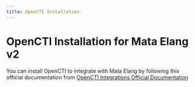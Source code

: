 ```yaml
---
title: OpenCTI Installation
---
```


# OpenCTI Installation for Mata Elang v2

You can install OpenCTI to integrate with Mata Elang by following this official documentation from [OpenCTI Integrations Official Documentation](https://docs.opencti.io/latest/deployment/installation/)